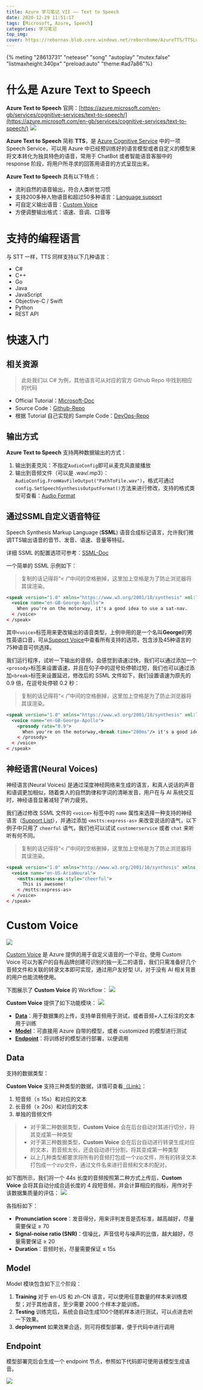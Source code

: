 ```yaml
---
title: Azure 学习笔记 VII —— Text to Speech
date: 2020-12-29 11:51:17
tags: [Microsoft, Azure, Speech]
categories: 学习笔记
top_img:
cover: https://rebornas.blob.core.windows.net/rebornhome/AzureTTS/TTSLogo.png
---
```


{% meting "28613731" "netease" "song" "autoplay" "mutex:false" "listmaxheight:340px" "preload:auto" "theme:#ad7a86"%}

# 什么是 Azure Text to Speech
**Azure Text to Speech** 官网：[https://azure.microsoft.com/en-gb/services/cognitive-services/text-to-speech/](https://azure.microsoft.com/en-gb/services/cognitive-services/text-to-speech/)
![](https://rebornas.blob.core.windows.net/rebornhome/AzureTTS/TTSHomePage.png)

**Azure Text to Speech** 简称 **TTS**，是 [Azure Cognitive Service](https://azure.microsoft.com/en-us/services/cognitive-services/) 中的一项 Speech Service，可以用 Azure 中已经预训练好的语言模型或者自定义的模型来将文本转化为独具特色的语音，常用于 ChatBot 或者智能语音客服中的 response 阶段，将用户所寻求的回答用语音的方式呈现出来。

**Azure Text to Speech** 具有以下特点：
- 流利自然的语音输出，符合人类听觉习惯
- 支持200多种人物语音和超过50多种语言：[Language support](https://docs.microsoft.com/en-gb/azure/cognitive-services/speech-service/language-support#text-to-speech)
- 可自定义输出语音：[Custom Voice](#custom-voice)
- 方便调整输出格式：语速、音调、口音等

# 支持的编程语言
与 STT 一样，TTS 同样支持以下几种语言：
- C#
- C++
- Go
- Java
- JavaScript
- Objective-C / Swift
- Python
- REST API

# 快速入门
## 相关资源
> 此处我们以 C# 为例，其他语言可从对应的官方 Github Repo 中找到相应的代码

- Official Tutorial：[Microsoft-Doc](https://docs.microsoft.com/en-gb/azure/cognitive-services/speech-service/get-started-text-to-speech?tabs=script%2Cwindowsinstall&pivots=programming-language-csharp)
- Source Code：[Github-Repo](https://github.com/Azure-Samples/cognitive-services-speech-sdk/tree/master/quickstart/csharp/dotnet/text-to-speech)
- 根据 Tutorial 自己实现的 Sample Code：[DevOps-Repo](https://dev.azure.com/RebornAzureLearning/AzureSpeechService/_git/TTS)

## 输出方式
**Azure Text to Speech** 支持两种数据输出的方式：
1. 输出到麦克风：不指定`AudioConfig`即可从麦克风直接播放
1. 输出到音频文件（可以是 .wav/.mp3）：`AudioConfig.FromWavFileOutput("PathToFile.wav")`，格式可通过`config.SetSpeechSynthesisOutputFormat()`方法来进行修改，支持的格式类型可查看：[Audio Format](https://docs.microsoft.com/en-us/dotnet/api/microsoft.cognitiveservices.speech.speechsynthesisoutputformat?preserve-view=true&view=azure-dotnet)

## 通过SSML自定义语音特征
Speech Synthesis Markup Language (**SSML**) 语音合成标记语言，允许我们微调TTS输出语音的音节、发音、语速、音量等特征。

详细 SSML 的配置选项可参考：[SSML-Doc](https://docs.microsoft.com/en-gb/azure/cognitive-services/speech-service/speech-synthesis-markup?tabs=csharp)

一个简单的 SSML 示例如下：
> 复制的话记得将“< /”中间的空格删掉，这里加上空格是为了防止浏览器将其误渲染。
```xml
<speak version="1.0" xmlns="https://www.w3.org/2001/10/synthesis" xml:lang="en-US">
  <voice name="en-GB-George-Apollo">
    When you're on the motorway, it's a good idea to use a sat-nav.
  < /voice>
< /speak>
```
其中`<voice>`标签用来更改输出的语音类型，上例中用的是一个名叫**George**的男性英语口音，可从[Support Voice](https://docs.microsoft.com/en-gb/azure/cognitive-services/speech-service/language-support#standard-voices)中查看所有支持的选项，包含涉及45种语言的75种语音可供选择。

我们运行程序，试听一下输出的音频，会感觉到语速过快，我们可以通过添加一个`<prosody>`标签来设置语速，并且在句子中的逗号处停顿过短，我们也可以通过添加`<break>`标签来设置延迟，修改后的 SSML 文件如下，我们设置语速为原先的 0.9 倍，在逗号处停顿 0.2 秒：
> 复制的话记得将“< /”中间的空格删掉，这里加上空格是为了防止浏览器将其误渲染。
```xml
<speak version="1.0" xmlns="https://www.w3.org/2001/10/synthesis" xml:lang="en-US">
  <voice name="en-GB-George-Apollo">
    <prosody rate="0.9">
      When you're on the motorway,<break time="200ms"/> it's a good idea to use a sat-nav.
    < /prosody>
  < /voice>
< /speak>
```

## 神经语言(Neural Voices)
神经语言(Neural Voices) 是通过深度神经网络来生成的语言，和真人说话的声音和语调更加相似，随着类人的自然韵律和字词的清晰发音，用户在与 AI 系统交互时，神经语音显著减轻了听力疲劳。

我们通过修改 SSML 文件的 `<voice>` 标签中的 `name` 属性来选择一种支持的神经语言（[Support List](https://docs.microsoft.com/en-gb/azure/cognitive-services/speech-service/language-support#neural-voices)），并通过添加 `<mstts:express-as>` 来改变说话的语气，以下例子中只用了 `cheerful` 语气，我们也可以试试 `customerservice` 或者 `chat` 来听听有何不同。
> 复制的话记得将“< /”中间的空格删掉，这里加上空格是为了防止浏览器将其误渲染。
```xml
<speak version="1.0" xmlns="http://www.w3.org/2001/10/synthesis" xmlns:mstts="https://www.w3.org/2001/mstts" xml:lang="en-US">
  <voice name="en-US-AriaNeural">
    <mstts:express-as style="cheerful">
      This is awesome!
    < /mstts:express-as>
  < /voice>
< /speak>
```

# Custom Voice
![](https://rebornas.blob.core.windows.net/rebornhome/AzureTTS/CustomVoiceHomePage.png)

[Custom Voice](https://speech.microsoft.com/customvoice) 是 Azure 提供的用于自定义语音的一个平台。使用 Custom Voice 可以为客户的自有品牌创建可识别的独一无二的语音，我们只需准备好几个音频文件和关联的转录文本即可实现，通过用户友好型 UI，对于没有 AI 相关背景的用户也能流畅使用。

下图展示了 **Custom Voice** 的 Workflow：
![](https://rebornas.blob.core.windows.net/rebornhome/AzureTTS/CustomVoiceDiagram.png)

**Custom Voice** 提供了如下功能模块：
![](https://rebornas.blob.core.windows.net/rebornhome/AzureTTS/CustomVoiceModules.png)
- **[Data](#data)**：用于数据集的上传，支持单音频用于测试，或者音频+人工标注的文本用于训练
- **[Model](#model)**：可直接用 Azure 自带的模型，或者 customized 的模型进行测试
- **[Endpoint](#endpoint)**：将训练好的模型进行部署，以便调用

## Data
支持的数据类型：

**Custom Voice** 支持三种类型的数据，详情可查看[（Link）](https://docs.microsoft.com/en-gb/azure/cognitive-services/speech-service/how-to-custom-voice-prepare-data)：
1. 短音频（≤ 15s）和对应的文本
1. 长音频（≥ 20s）和对应的文本
1. 单独的音频文件
> - 对于第二种数据类型，**Custom Voice** 会在后台自动对其进行切分，将其变成第一种类型
> - 对于第三种数据类型，**Custom Voice** 会在后台自动进行转录生成对应的文本，若音频太长，还会自动进行分割，将其变成第一种类型
> - 以上几种类型都要求将所有的音频打包成一个zip文件，所有的转录文本打包成一个zip文件，通过文件名来进行音频和文本的配对。

如下图所示，我们将一个 44s 长度的音频按照第二种方式上传后，**Custom Voice** 会将其自动分成合适长度的 4 段短音频，并会计算相应的指标，用作对于该数据集质量的评估：
![](https://rebornas.blob.core.windows.net/rebornhome/AzureTTS/CustomVoiceDataSample.png)

各指标如下：
- **Pronunciation score**：发音得分，用来评判发音是否标准，越高越好，尽量需要保证 ≥ 70
- **Signal-noise ratio (SNR)**：信噪比，声音信号与噪声的比值，越大越好，尽量需要保证 ≥ 20
- **Duration**：音频时长，尽量需要保证 ≤ 15s


## Model
Model 模块包含如下三个阶段：
1. **Training**
	对于 en-US 和 zh-CN 语言，可以使用任意数量的样本来训练模型；对于其他语言，至少需要 2000 个样本才能训练。
1. **Testing**
	训练完后，系统会自动生成100个随机样本进行测试，可以点进去听一下效果。
1. **deployment**
	如果效果合适，则可将模型部署，便于代码中进行调用

## Endpoint
模型部署完后会生成一个 endpoint 节点，参照如下代码即可使用该模型生成语音。

![](https://rebornas.blob.core.windows.net/rebornhome/AzureTTS/CustomVoiceEndpoint.png)